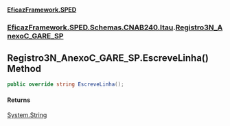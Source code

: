 #### [EficazFramework.SPED](EficazFrameworkSPED.md 'EficazFramework SPED')
### [EficazFramework.SPED.Schemas.CNAB240.Itau](EficazFramework.SPED.Schemas.CNAB240.Itau.md 'EficazFramework.SPED.Schemas.CNAB240.Itau').[Registro3N_AnexoC_GARE_SP](EficazFramework.SPED.Schemas.CNAB240.Itau/Registro3N_AnexoC_GARE_SP.md 'EficazFramework.SPED.Schemas.CNAB240.Itau.Registro3N_AnexoC_GARE_SP')

## Registro3N_AnexoC_GARE_SP.EscreveLinha() Method

```csharp
public override string EscreveLinha();
```

#### Returns
[System.String](https://docs.microsoft.com/en-us/dotnet/api/System.String 'System.String')